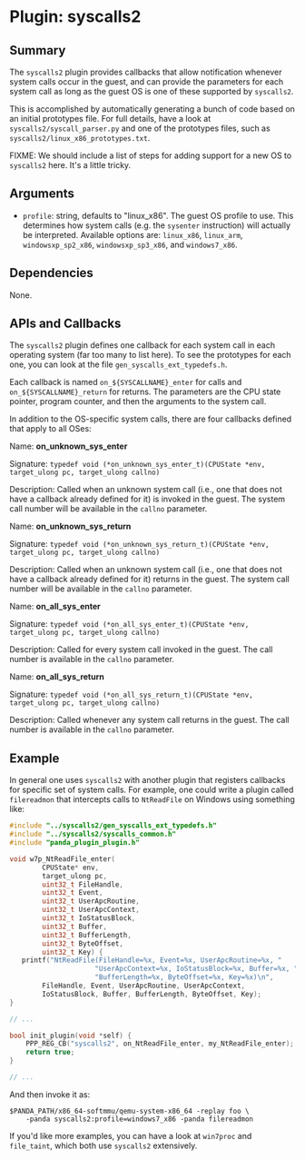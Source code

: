 Plugin: syscalls2
===========

Summary
-------

The `syscalls2` plugin provides callbacks that allow notification whenever system calls occur in the guest, and can provide the parameters for each system call as long as the guest OS is one of these supported by `syscalls2`.

This is accomplished by automatically generating a bunch of code based on an initial prototypes file. For full details, have a look at `syscalls2/syscall_parser.py` and one of the prototypes files, such as `syscalls2/linux_x86_prototypes.txt`.

FIXME: We should include a list of steps for adding support for a new OS to `syscalls2` here. It's a little tricky.

Arguments
---------

* `profile`: string, defaults to "linux\_x86". The guest OS profile to use. This determines how system calls (e.g. the `sysenter` instruction) will actually be interpreted. Available options are: `linux_x86`, `linux_arm`, `windowsxp_sp2_x86`, `windowsxp_sp3_x86`, and `windows7_x86`.

Dependencies
------------

None.

APIs and Callbacks
------------------

The `syscalls2` plugin defines one callback for each system call in each operating system (far too many to list here). To see the prototypes for each one, you can look at the file `gen_syscalls_ext_typedefs.h`.

Each callback is named `on_${SYSCALLNAME}_enter` for calls and `on_${SYSCALLNAME}_return` for returns. The parameters are the CPU state pointer, program counter, and then the arguments to the system call.

In addition to the OS-specific system calls, there are four callbacks defined that apply to all OSes:

Name: **on_unknown_sys_enter**

Signature: `typedef void (*on_unknown_sys_enter_t)(CPUState *env, target_ulong pc, target_ulong callno)`

Description: Called when an unknown system call (i.e., one that does not have a callback already defined for it) is invoked in the guest. The system call number will be available in the `callno` parameter.

Name: **on_unknown_sys_return**

Signature: `typedef void (*on_unknown_sys_return_t)(CPUState *env, target_ulong pc, target_ulong callno)`

Description: Called when an unknown system call (i.e., one that does not have a callback already defined for it) returns in the guest. The system call number will be available in the `callno` parameter.

Name: **on_all_sys_enter**

Signature: `typedef void (*on_all_sys_enter_t)(CPUState *env, target_ulong pc, target_ulong callno)`

Description: Called for every system call invoked in the guest. The call number is available in the `callno` parameter.

Name: **on_all_sys_return**

Signature: `typedef void (*on_all_sys_return_t)(CPUState *env, target_ulong pc, target_ulong callno)`

Description: Called whenever any system call returns in the guest. The call number is available in the `callno` parameter.

Example
-------

In general one uses `syscalls2` with another plugin that registers callbacks for specific set of system calls. For example, one could write a plugin called `filereadmon` that intercepts calls to `NtReadFile` on Windows using something like:

```C
#include "../syscalls2/gen_syscalls_ext_typedefs.h"
#include "../syscalls2/syscalls_common.h"
#include "panda_plugin_plugin.h"

void w7p_NtReadFile_enter(
        CPUState* env,
        target_ulong pc,
        uint32_t FileHandle,
        uint32_t Event,
        uint32_t UserApcRoutine,
        uint32_t UserApcContext,
        uint32_t IoStatusBlock,
        uint32_t Buffer,
        uint32_t BufferLength,
        uint32_t ByteOffset,
        uint32_t Key) {
   printf("NtReadFile(FileHandle=%x, Event=%x, UserApcRoutine=%x, "
                     "UserApcContext=%x, IoStatusBlock=%x, Buffer=%x, "
                     "BufferLength=%x, ByteOffset=%x, Key=%x)\n",
        FileHandle, Event, UserApcRoutine, UserApcContext,
        IoStatusBlock, Buffer, BufferLength, ByteOffset, Key);
}

// ...

bool init_plugin(void *self) {
    PPP_REG_CB("syscalls2", on_NtReadFile_enter, my_NtReadFile_enter);
    return true;
}

// ...

```

And then invoke it as:

    $PANDA_PATH/x86_64-softmmu/qemu-system-x86_64 -replay foo \
        -panda syscalls2:profile=windows7_x86 -panda filereadmon

If you'd like more examples, you can have a look at `win7proc` and `file_taint`, which both use `syscalls2` extensively.
